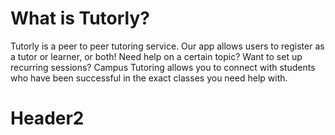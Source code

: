 # What is Tutorly?

Tutorly is a peer to peer tutoring service. Our app allows users to register as a tutor or learner, or both! Need help on a certain topic? Want to set up recurring sessions? Campus Tutoring allows you to connect with students who have been successful in the exact classes you need help with. 

# Header2
